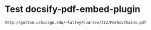 # Test docsify-pdf-embed-plugin

```pdf
http://galton.uchicago.edu/~lalley/Courses/312/MarkovChains.pdf
```